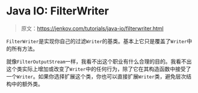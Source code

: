 # Java IO: FilterWriter

> 原文：<https://jenkov.com/tutorials/java-io/filterwriter.html>

`FilterWriter`是实现你自己的过滤`Writer`的基类。基本上它只是覆盖了`Writer`中的所有方法。

就像`FilterOutputStream`一样，我看不出这个职业有什么合理的目的。我看不出这个类实际上增加或改变了`Writer`中的任何行为，除了它在其构造函数中接受了一个`Writer`。如果你选择扩展这个类，你也可以直接扩展`Writer`类，避免层次结构中的额外类。